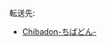 <div>

転送先:

-   [Chibadon-ちばどん-](/Chibadon-%E3%81%A1%E3%81%B0%E3%81%A9%E3%82%93- "Chibadon-ちばどん-")

</div>

<div>

</div>
